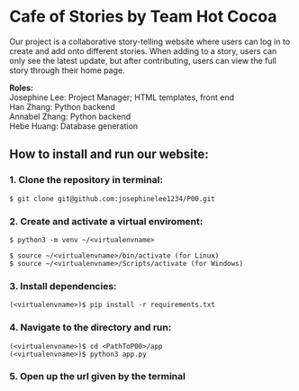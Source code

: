 # Cafe of Stories by Team Hot Cocoa

Our project is a collaborative story-telling website where users can log in to create and add onto different stories. When adding to a story, users can only see the latest update, but after contributing, users can view the full story through their home page.

__Roles:__  
Josephine Lee: Project Manager; HTML templates, front end  
Han Zhang: Python backend  
Annabel Zhang: Python backend  
Hebe Huang: Database generation  


## How to install and run our website:

### 1. Clone the repository in terminal:
```
$ git clone git@github.com:josephinelee1234/P00.git
```

### 2. Create and activate a virtual enviroment:
```
$ python3 -m venv ~/<virtualenvname>

$ source ~/<virtualenvname>/bin/activate (for Linux)
$ source ~/<virtualenvname>/Scripts/activate (for Windows)
```

### 3. Install dependencies:
```
(<virtualenvname>)$ pip install -r requirements.txt  
```

### 4. Navigate to the directory and run:
```
(<virtualenvname>)$ cd <PathToP00>/app
(<virtualenvname>)$ python3 app.py
```

### 5. Open up the url given by the terminal
